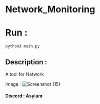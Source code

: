 # Network_Monitoring
# Run : 

```
python3 main.py
```
## Description :
A tool for Network

Image : 
![Screenshot (15)](https://github.com/user-attachments/assets/a7b937d4-b38d-467e-a5b9-3d3ea9e72b14)


#### Discord : Asylum

